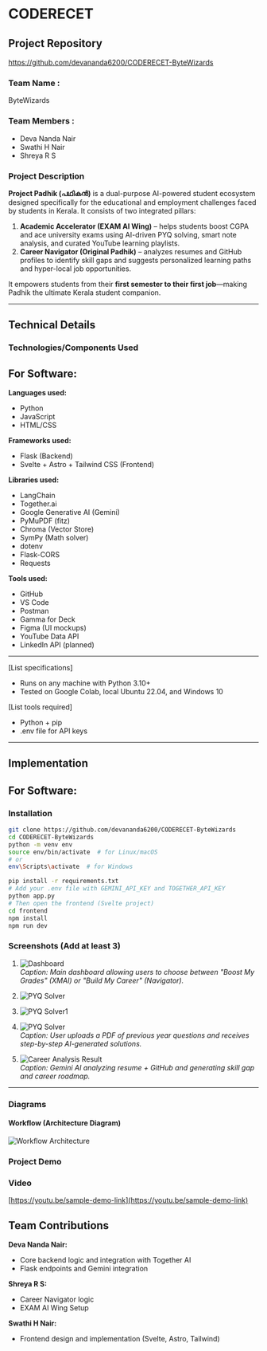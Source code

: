 # CODERECET

## Project Repository
https://github.com/devananda6200/CODERECET-ByteWizards

### Team Name :
ByteWizards

### Team Members :
- Deva Nanda Nair  
- Swathi H Nair 
- Shreya R S 

### Project Description
**Project Padhik (പഥികൻ)** is a dual-purpose AI-powered student ecosystem designed specifically for the educational and employment challenges faced by students in Kerala. It consists of two integrated pillars:

1. **Academic Accelerator (EXAM AI Wing)** – helps students boost CGPA and ace university exams using AI-driven PYQ solving, smart note analysis, and curated YouTube learning playlists.
2. **Career Navigator (Original Padhik)** – analyzes resumes and GitHub profiles to identify skill gaps and suggests personalized learning paths and hyper-local job opportunities.

It empowers students from their **first semester to their first job**—making Padhik the ultimate Kerala student companion.

---

## Technical Details

### Technologies/Components Used

## For Software:

**Languages used:**
- Python  
- JavaScript  
- HTML/CSS  

**Frameworks used:**
- Flask (Backend)  
- Svelte + Astro + Tailwind CSS (Frontend)  

**Libraries used:**
- LangChain  
- Together.ai  
- Google Generative AI (Gemini)  
- PyMuPDF (fitz)  
- Chroma (Vector Store)  
- SymPy (Math solver)  
- dotenv  
- Flask-CORS  
- Requests  

**Tools used:**
- GitHub  
- VS Code  
- Postman  
- Gamma for Deck  
- Figma (UI mockups)  
- YouTube Data API  
- LinkedIn API (planned)

---

[List specifications]  
- Runs on any machine with Python 3.10+  
- Tested on Google Colab, local Ubuntu 22.04, and Windows 10  

[List tools required]  
- Python + pip  
- .env file for API keys  

---

## Implementation

## For Software:

### Installation
```bash
git clone https://github.com/devananda6200/CODERECET-ByteWizards
cd CODERECET-ByteWizards
python -m venv env
source env/bin/activate  # for Linux/macOS
# or
env\Scripts\activate  # for Windows

pip install -r requirements.txt
# Add your .env file with GEMINI_API_KEY and TOGETHER_API_KEY
python app.py
# Then open the frontend (Svelte project)
cd frontend
npm install
npm run dev
```

### Screenshots (Add at least 3)

1. ![Dashboard](dashboard.png)  
   *Caption: Main dashboard allowing users to choose between "Boost My Grades" (XMAI) or "Build My Career" (Navigator).*

2. ![PYQ Solver](pyq_solver.png)
3. ![PYQ Solver1](pyq2.png)
4. ![PYQ Solver](padbot.png)  
   *Caption: User uploads a PDF of previous year questions and receives step-by-step AI-generated solutions.*

5. ![Career Analysis Result](career.png)  
   *Caption: Gemini AI analyzing resume + GitHub and generating skill gap and career roadmap.*

---

### Diagrams

#### Workflow (Architecture Diagram)

![Workflow Architecture](https://via.placeholder.com/800x450.png?text=Workflow+Diagram+Coming+Soon)  



### Project Demo

### Video

[https://youtu.be/sample-demo-link](https://youtu.be/sample-demo-link)  


## Team Contributions

**Deva Nanda Nair:**    
- Core backend logic and integration with Together AI
- Flask endpoints and Gemini integration

**Shreya R S:**  
- Career Navigator logic 
- EXAM AI  Wing Setup

**Swathi H Nair:**  
- Frontend design and implementation (Svelte, Astro, Tailwind)  
 


